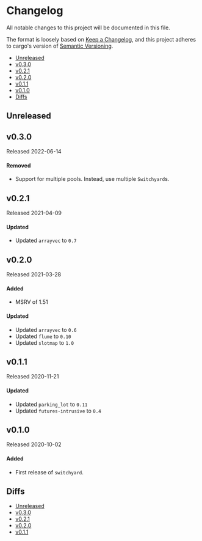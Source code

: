 # Changelog

All notable changes to this project will be documented in this file.

The format is loosely based on [Keep a Changelog](https://keepachangelog.com/en/1.0.0/),
and this project adheres to cargo's version of [Semantic Versioning](https://semver.org/spec/v2.0.0.html).

- [Unreleased](#unreleased)
- [v0.3.0](#v030)
- [v0.2.1](#v021)
- [v0.2.0](#v020)
- [v0.1.1](#v011)
- [v0.1.0](#v010)
- [Diffs](#diffs)

## Unreleased

## v0.3.0

Released 2022-06-14

#### Removed

- Support for multiple pools. Instead, use multiple `Switchyard`s.

## v0.2.1

Released 2021-04-09

#### Updated

- Updated `arrayvec` to `0.7`

## v0.2.0

Released 2021-03-28

#### Added

- MSRV of 1.51

#### Updated

- Updated `arrayvec` to `0.6`
- Updated `flume` to `0.10`
- Updated `slotmap` to `1.0`

## v0.1.1

Released 2020-11-21

#### Updated

- Updated `parking_lot` to `0.11`
- Updated `futures-intrusive` to `0.4`

## v0.1.0

Released 2020-10-02

#### Added

- First release of `switchyard`.

## Diffs

- [Unreleased](https://github.com/BVE-Reborn/switchyard/compare/v0.3.0...HEAD)
- [v0.3.0](https://github.com/BVE-Reborn/switchyard/compare/v0.2.1...v0.3.0)
- [v0.2.1](https://github.com/BVE-Reborn/switchyard/compare/v0.2.0...v0.2.1)
- [v0.2.0](https://github.com/BVE-Reborn/switchyard/compare/v0.1.1...v0.2.0)
- [v0.1.1](https://github.com/BVE-Reborn/switchyard/compare/v0.1.0...v0.1.1)
